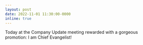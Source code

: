 ```yaml
---
layout: post
date: 2022-11-01 11:30:00-0000
inline: true
---
```


Today at the Company Update meeting rewarded with a gorgeous promotion: I am Chief Evangelist!
